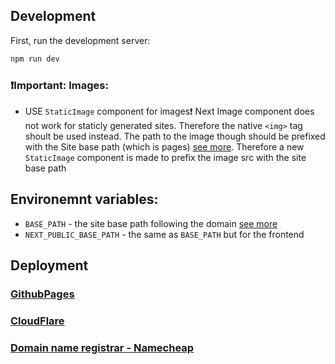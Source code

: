 
## Development

First, run the development server:

```bash
npm run dev
```

### ❗️Important: Images:
  - USE `StaticImage` component for images❗️ Next Image component does not work for staticly generated sites. Therefore the native `<img>` tag shoult be used instead. The path to the image though should be prefixed with the Site base path (which is pages) [see more](https://nextjs.org/docs/pages/api-reference/next-config-js/basePath). Therefore a new `StaticImage` component is made to prefix the image src with the site base path


## Environemnt variables:
- `BASE_PATH` - the site base path following the domain [see more](https://nextjs.org/docs/pages/api-reference/next-config-js/basePath)
- `NEXT_PUBLIC_BASE_PATH` - the same as `BASE_PATH` but for the frontend

## Deployment
### [GithubPages](./docs/GithubPages/GitHubPages.md)
### [CloudFlare](./docs/CloudFlare/CloudFlare.md)
### [Domain name registrar - Namecheap](./docs/DomainNameRegistrar/NameCheap.md)
